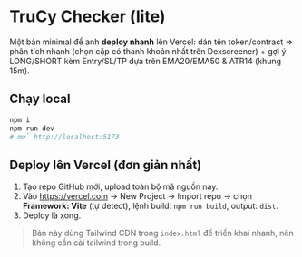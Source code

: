 # TruCy Checker (lite)

Một bản minimal để anh **deploy nhanh** lên Vercel: dán tên token/contract ⇒ phân tích nhanh (chọn cặp có thanh khoản nhất trên Dexscreener) + gợi ý LONG/SHORT kèm Entry/SL/TP dựa trên EMA20/EMA50 & ATR14 (khung 15m).

## Chạy local
```bash
npm i
npm run dev
# mở http://localhost:5173
```

## Deploy lên Vercel (đơn giản nhất)
1. Tạo repo GitHub mới, upload toàn bộ mã nguồn này.
2. Vào https://vercel.com → New Project → Import repo → chọn **Framework: Vite** (tự detect), lệnh build: `npm run build`, output: `dist`.
3. Deploy là xong.

> Bản này dùng Tailwind CDN trong `index.html` để triển khai nhanh, nên không cần cài tailwind trong build.
